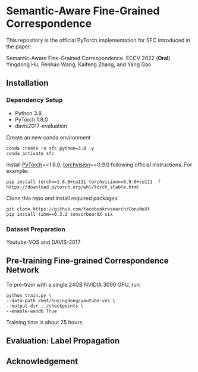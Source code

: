 # Semantic-Aware Fine-Grained Correspondence

This repository is the official PyTorch implementation for SFC introduced in the paper:

Semantic-Aware Fine-Grained Correspondence. ECCV 2022 (**Oral**)
<br>
Yingdong Hu, Renhao Wang, Kaifeng Zhang, and Yang Gao
<br>



## Installation

### Dependency Setup
* Python 3.8
* PyTorch 1.8.0
* davis2017-evaluation

Create an new conda environment
```
conda create -n sfc python=3.8 -y
conda activate sfc
```
Install [PyTorch](https://pytorch.org/)==1.8.0, [torchvision](https://pytorch.org/vision/stable/index.html)==0.9.0 following official instructions. For example:
```
pip install torch==1.8.0+cu111 torchvision==0.9.0+cu111 -f https://download.pytorch.org/whl/torch_stable.html
```
Clone this repo and install required packages:
```
git clone https://github.com/facebookresearch/ConvNeXt
pip install timm==0.3.2 tensorboardX six
```

### Dataset Preparation 
Youtube-VOS and DAVIS-2017

## Pre-training Fine-grained Correspondence Network
To pre-train with a single 24GB NVIDIA 3090 GPU, run:
```
python train.py \
--data-path /mnt/huyingdong/youtube-vos \
--output-dir ../checkpoints \
--enable-wandb True
``` 
Training time is about 25 hours.


## Evaluation: Label Propagation

## Acknowledgement

<!-- ## Citation

If you find our work useful in your research, please cite:
```latex

``` -->
